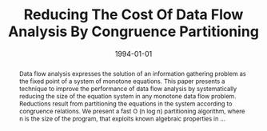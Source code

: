 ---
title: "Reducing The Cost Of Data Flow Analysis By Congruence Partitioning"
abstract: "Data flow analysis expresses the solution of an information gathering problem as the fixed point of a system of monotone equations. This paper presents a technique to improve the performance of data flow analysis by systematically reducing the size of the equation system in any monotone data flow problem. Reductions result from partitioning the equations in the system according to congruence relations. We present a fast O (n log n) partitioning algorithm, where n is the size of the program, that exploits known algebraic properties in …"
date: 1994-01-01
venue: "Compiler Construction, 5th International Conference, CC'94, Edinburgh, UK, April 7-9, 1994, Proceedings"
paperurl: https://link.springer.com/chapter/10.1007/3-540-57877-3_24
authors: "Evelyn Duesterwald, Rajiv Gupta and Mary Lou Soffa"
awards: ""
---